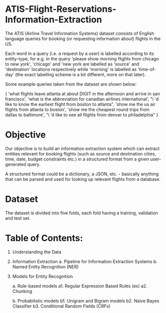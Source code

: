 # ATIS-Flight-Reservations-Information-Extraction

The ATIS (Airline Travel Information Systems) dataset consists of English language queries for booking (or requesting information about) flights in the US.

Each word in a query (i.e. a request by a user) is labelled according to its entity-type, for e.g. in the query 'please show morning flights from chicago to new york', 'chicago' and 'new york are labelled as 'source' and 'destination' locations respectively while 'morning' is labelled as 'time-of-day' (the exact labelling scheme is a bit different, more on that later).

Some example queries taken from the dataset are shown below:

{
'what flights leave atlanta at about DIGIT in the afternoon and arrive in san francisco',
 'what is the abbreviation for canadian airlines international',
 "i 'd like to know the earliest flight from boston to atlanta",
 'show me the us air flights from atlanta to boston',
 'show me the cheapest round trips from dallas to baltimore',
 "i 'd like to see all flights from denver to philadelphia"
 }

# Objective
Our objective is to build an information extraction system which can extract entities relevant for booking flights (such as source and destination cities, time, date, budget constraints etc.) in a structured format from a given user-generated query.

A structured format could be a dictionary, a JSON, etc. - basically anything that can be parsed and used for looking up relevant flights from a database.

# Dataset
The dataset is divided into five folds, each fold having a training, validation and test set.

# Table of Contents:

1. Understanding the Data

2. Information Extraction
   a. Pipeline for Information Extraction Systems
   b. Named Entity Recognition (NER)

3. Models for Entity Recognition

   a. Rule-based models
      a1. Regular Expression Based Rules (ex)
      a2. Chunking

   b. Probabilistic models
      b1. Unigram and Bigram models
      b2. Naive Bayes Classifier
      b3. Conditional Random Fields (CRFs)
